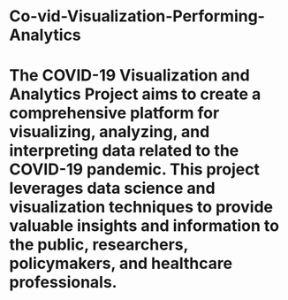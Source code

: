 # Co-vid-Visualization-Performing-Analytics
# The COVID-19 Visualization and Analytics Project aims to create a comprehensive platform for visualizing, analyzing, and interpreting data related to the COVID-19 pandemic. This project leverages data science and visualization techniques to provide valuable insights and information to the public, researchers, policymakers, and healthcare professionals.

